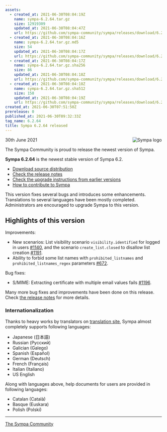 ```yaml
---
assets:
  - created_at: 2021-06-30T08:04:19Z
    name: sympa-6.2.64.tar.gz
    size: 12919309
    updated_at: 2021-06-30T08:04:47Z
    url: https://github.com/sympa-community/sympa/releases/download/6.2.64/sympa-6.2.64.tar.gz
  - created_at: 2021-06-30T08:04:16Z
    name: sympa-6.2.64.tar.gz.md5
    size: 54
    updated_at: 2021-06-30T08:04:17Z
    url: https://github.com/sympa-community/sympa/releases/download/6.2.64/sympa-6.2.64.tar.gz.md5
  - created_at: 2021-06-30T08:04:17Z
    name: sympa-6.2.64.tar.gz.sha256
    size: 86
    updated_at: 2021-06-30T08:04:18Z
    url: https://github.com/sympa-community/sympa/releases/download/6.2.64/sympa-6.2.64.tar.gz.sha256
  - created_at: 2021-06-30T08:04:18Z
    name: sympa-6.2.64.tar.gz.sha512
    size: 158
    updated_at: 2021-06-30T08:04:19Z
    url: https://github.com/sympa-community/sympa/releases/download/6.2.64/sympa-6.2.64.tar.gz.sha512
created_at: 2021-06-30T07:51:50Z
prerelease: 0
published_at: 2021-06-30T09:32:33Z
tag_name: 6.2.64
title: Sympa 6.2.64 released
---
```


<img align="right" src="https://www.sympa.org/_media/logos/old/sympa_multi_150x121.png" title="Sympa logo"/> 30th June 2021

The Sympa Community is proud to release the newest version of Sympa.

**Sympa 6.2.64** is the newest stable version of Sympa 6.2.

  - [Download source distribution](https://github.com/sympa-community/sympa/releases/download/6.2.64/sympa-6.2.64.tar.gz)
  - [Check the release notes](https://github.com/sympa-community/sympa/blob/6.2.64/NEWS.md)
  - [Check the upgrade instructions from earlier versions](https://sympa-community.github.io/manual/upgrade/notes.html)
  - [How to contribute to Sympa](https://github.com/sympa-community/sympa/blob/6.2.64/CONTRIBUTING.md)

This version fixes several bugs and introduces some enhancements.  Translations to several languages have been mostly completed.  Administrators are encouraged to upgrade Sympa to this version.

Highlights of this version
--------------------------

Improvements:

- New scenarios: List visibility scenario `visibility.identified` for logged in users [\#1140](https://github.com/sympa-community/sympa/pull/1140), and the scenario `create_list.closed` to disallow list creation [\#1191](https://github.com/sympa-community/sympa/pull/1191).
- Ability to forbid some list names with `prohibited_listnames` and `prohibited_listnames_regex` parameters [\#672](https://github.com/sympa-community/sympa/issues/672).

Bug fixes:

- S/MIME: Extracting certificate with multiple email values fails [\#1196](https://github.com/sympa-community/sympa/issues/1196).

Many more bug fixes and improvements have been done on this release.  Check [the release notes](https://github.com/sympa-community/sympa/blob/6.2.64/NEWS.md) for more details.

### Internationalization

Thanks to heavy works by translators on [translation site](https://translate.sympa.org), Sympa almost completely supports following languages:

  * Japanese (日本語)
  * Russian (Русский)
  * Galician (Galego)
  * Spanish (Español)
  * German (Deutsch)
  * French (Français)
  * Italian (Italiano)
  * US English

Along with languages above, help documents for users are provided in following languages:

  * Catalan (Català)
  * Basque (Euskara)
  * Polish (Polski)

----


[The Sympa Community](https://github.com/sympa-community)
